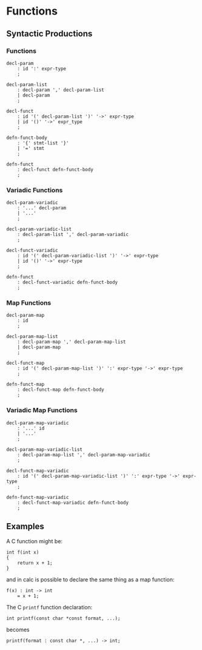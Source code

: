 # Functions

## Syntactic Productions

### Functions

    decl-param
        : id ':' expr-type
        ;
        
    decl-param-list
        : decl-param ',' decl-param-list
        | decl-param
        ;

    decl-funct
        : id '(' decl-param-list ')' '->' expr-type
        | id '()' '->' expr_type
        ;

    defn-funct-body
        : '{' stmt-list '}'
        | '=' stmt
        ;

    defn-funct
        : decl-funct defn-funct-body
        ;


### Variadic Functions

    decl-param-variadic
        : '...' decl-param
        | '...'
        ;

    decl-param-variadic-list
        : decl-param-list ',' decl-param-variadic
        ;

    decl-funct-variadic
        : id '(' decl-param-variadic-list ')' '->' expr-type
        | id '()' '->' expr-type
        ;

    defn-funct
        : decl-funct-variadic defn-funct-body
        ;
        
### Map Functions

    decl-param-map
        : id
        ;

    decl-param-map-list
        : decl-param-map ',' decl-param-map-list
        | decl-param-map
        ;

    decl-funct-map
        : id '(' decl-param-map-list ')' ':' expr-type '->' expr-type
        ;
        
    defn-funct-map
        : decl-funct-map defn-funct-body
        ;

### Variadic Map Functions

    decl-param-map-variadic
        : '...' id
        | '...'
        ;

    decl-param-map-variadic-list
        : decl-param-map-list ',' decl-param-map-variadic
        ;

    decl-funct-map-variadic
        : id '(' decl-param-map-variadic-list ')' ':' expr-type '->' expr-type
        ;
        
    defn-funct-map-variadic
        : decl-funct-map-variadic defn-funct-body
        ;

## Examples

A C function might be:

    int f(int x)
    {
        return x + 1;
    }

and in calc is possible to declare the same thing as a map
function:

    f(x) : int -> int
        = x + 1;

The C `printf` function declaration:

    int printf(const char *const format, ...);

becomes

    printf(format : const char *, ...) -> int;
